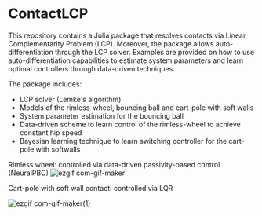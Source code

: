 # ContactLCP
This repository contains a Julia package that resolves contacts via Linear Complementarity Problem (LCP). Moreover, the package allows auto-differentiation through the LCP solver. Examples are provided on how to use auto-differentiation capabilities to estimate system parameters and learn optimal controllers through data-driven techniques.

The package includes:
- LCP solver (Lemke's algorithm)
- Models of the rimless-wheel, bouncing ball and cart-pole with soft walls
- System parameter estimation for the bouncing ball
- Data-driven scheme to learn control of the rimless-wheel to achieve constant hip speed
- Bayesian learning technique to learn switching controller for the cart-pole with softwalls

Rimless wheel: controlled via data-driven passivity-based control (NeuralPBC)
![ezgif com-gif-maker](https://user-images.githubusercontent.com/36546726/197265071-11888428-06d2-49e2-b9de-3aca88f47fed.gif)

Cart-pole with soft wall contact: controlled via LQR

![ezgif com-gif-maker(1)](https://user-images.githubusercontent.com/36546726/203182031-972f14d3-be52-440b-9b0e-7909e83a93ab.gif)
